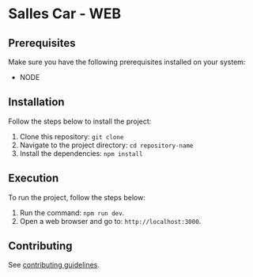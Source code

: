 # Salles Car - WEB

## Prerequisites

Make sure you have the following prerequisites installed on your system:

- NODE

## Installation

Follow the steps below to install the project:

1. Clone this repository: `git clone `
2. Navigate to the project directory: `cd repository-name`
3. Install the dependencies: `npm install`

## Execution

To run the project, follow the steps below:

1. Run the command: `npm run dev`.
2. Open a web browser and go to: `http://localhost:3000`.

## Contributing
See [contributing guidelines](.github/CONTRIBUTING.md).
